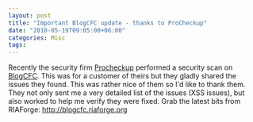 ```yaml
---
layout: post
title: "Important BlogCFC update - thanks to ProCheckup"
date: "2010-05-19T09:05:00+06:00"
categories: Misc 
tags: 
---
```


Recently the security firm <a href="http://www.procheckup.com">Procheckup</a> performed a security scan on <a href="http://www.blogcfc.com">BlogCFC</a>. This was for a customer of theirs but they gladly shared the issues they found. This was rather nice of them so I'd like to thank them. They not only sent me a very detailed list of the issues (XSS issues), but also worked to help me verify they were fixed. Grab the latest bits from RIAForge: <a href="http://blogcfc.riaforge.org">http://blogcfc.riaforge.org</a>